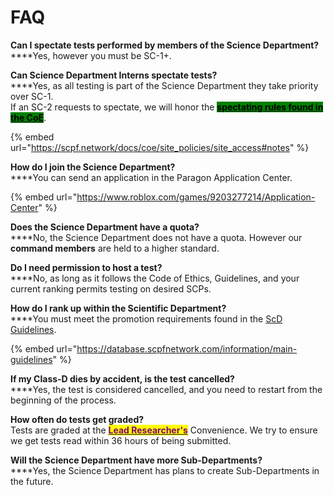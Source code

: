 # FAQ

**Can I spectate tests performed by members of the Science Department?**\
****Yes, however you must be SC-1+.

**Can Science Department Interns spectate tests?**\
****Yes, as all testing is part of the Science Department they take priority over SC-1.\
If an SC-2 requests to spectate, we will honor the [<mark style="background-color:green;">**spectating rules found in the CoE**</mark>](https://scpf.network/docs/coe/site\_policies/site\_access#notes).

{% embed url="https://scpf.network/docs/coe/site_policies/site_access#notes" %}

**How do I join the Science Department?**\
****You can send an application in the Paragon Application Center.

{% embed url="https://www.roblox.com/games/9203277214/Application-Center" %}

**Does the Science Department have a quota?**\
****No, the Science Department does not have a quota. However our **command members** are held to a higher standard.

**Do I need permission to host a test?**\
****No, as long as it follows the Code of Ethics, Guidelines, and your current ranking permits testing on desired SCPs.

**How do I rank up within the Scientific Department?**\
****You must meet the promotion requirements found in the [ScD Guidelines](main-guidelines.md).

{% embed url="https://database.scpfnetwork.com/information/main-guidelines" %}

**If my Class-D dies by accident, is the test cancelled?**\
****Yes, the test is considered cancelled, and you need to restart from the beginning of the process.

**How often do tests get graded?**\
Tests are graded at the [<mark style="color:purple;">**Lead Researcher's**</mark>](../induction/authors.md#lead-researchers) Convenience. We try to ensure we get tests read within 36 hours of being submitted.

**Will the Science Department have more Sub-Departments?**\
****Yes, the Science Department has plans to create Sub-Departments in the future.
